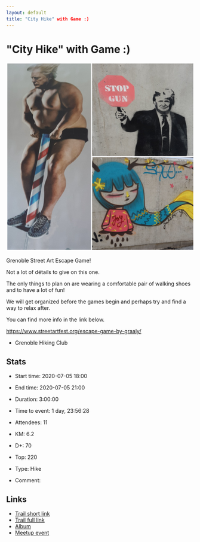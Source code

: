```yaml
---
layout: default
title: "City Hike" with Game :)
---
```


# "City Hike" with Game :)

![2020-07-05](/Stats/img/orig/2020-07-05.jpg)

Grenoble Street Art Escape Game!

Not a lot of détails to give on this one.

The only things to plan on are wearing a comfortable pair of walking shoes and to have a lot of fun!

We will get organized before the games begin and perhaps try and find a way to relax after.

You can find more info in the link below.

https://www.streetartfest.org/escape-game-by-graaly/

- Grenoble Hiking Club

## Stats

- Start time: 2020-07-05 18:00
- End time: 2020-07-05 21:00
- Duration: 3:00:00
- Time to event: 1 day, 23:56:28
- Attendees: 11

- KM: 6.2
- D+: 70
- Top: 220
- Type: Hike
- Comment: 

## Links

- [Trail short link](https://frama.link/FzfQXGha)
- [Trail full link]()
- [Album](https://binnette.github.io/GacImg2020/2020-07-05-City-Hike-with-Game.html)
- [Meetup event](https://www.meetup.com/grenoble-adventure-club-english-french/events/271695565/)

